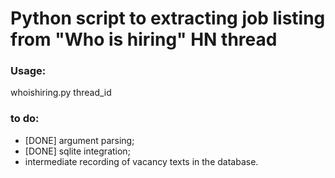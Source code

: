 # Python script to extracting job listing from "Who is hiring" HN thread

### Usage:
whoishiring.py thread_id

### to do:
- [DONE] argument parsing;
- [DONE] sqlite integration;
- intermediate recording of vacancy texts in the database.
